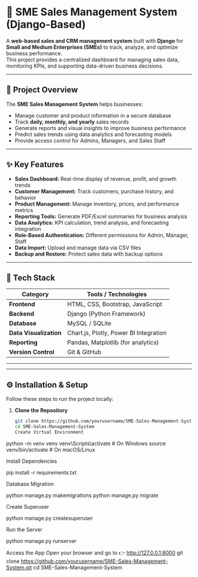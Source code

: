 # 💼 SME Sales Management System (Django-Based)

A **web-based sales and CRM management system** built with **Django** for **Small and Medium Enterprises (SMEs)** to track, analyze, and optimize business performance.  
This project provides a centralized dashboard for managing sales data, monitoring KPIs, and supporting data-driven business decisions.

---

## 🚀 Project Overview
The **SME Sales Management System** helps businesses:
- Manage customer and product information in a secure database  
- Track **daily, monthly, and yearly** sales records  
- Generate reports and visual insights to improve business performance  
- Predict sales trends using data analytics and forecasting models  
- Provide access control for Admins, Managers, and Sales Staff  

---

## ✨ Key Features
- **Sales Dashboard:** Real-time display of revenue, profit, and growth trends  
- **Customer Management:** Track customers, purchase history, and behavior  
- **Product Management:** Manage inventory, prices, and performance metrics  
- **Reporting Tools:** Generate PDF/Excel summaries for business analysis  
- **Data Analytics:** KPI calculation, trend analysis, and forecasting integration  
- **Role-Based Authentication:** Different permissions for Admin, Manager, Staff  
- **Data Import:** Upload and manage data via CSV files  
- **Backup and Restore:** Protect sales data with backup options  

---

## 🧩 Tech Stack
| Category | Tools / Technologies |
|-----------|----------------------|
| **Frontend** | HTML, CSS, Bootstrap, JavaScript |
| **Backend** | Django (Python Framework) |
| **Database** | MySQL / SQLite |
| **Data Visualization** | Chart.js, Plotly, Power BI Integration |
| **Reporting** | Pandas, Matplotlib (for analytics) |
| **Version Control** | Git & GitHub |

---


---

## ⚙️ Installation & Setup
Follow these steps to run the project locally:

1. **Clone the Repository**
   ```bash
   git clone https://github.com/yourusername/SME-Sales-Management-System.git
   cd SME-Sales-Management-System
   Create Virtual Environment

python -m venv venv
venv\Scripts\activate   # On Windows
source venv/bin/activate  # On macOS/Linux


Install Dependencies

pip install -r requirements.txt


Database Migration

python manage.py makemigrations
python manage.py migrate


Create Superuser

python manage.py createsuperuser


Run the Server

python manage.py runserver


Access the App
Open your browser and go to
👉 http://127.0.0.1:8000
   git clone https://github.com/yourusername/SME-Sales-Management-System.git
   cd SME-Sales-Management-System

